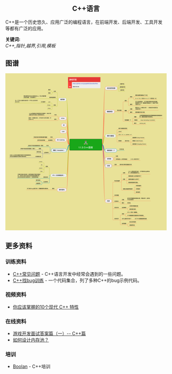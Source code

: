 <h2 align="center">C++语言</h2>
<p>
C++是一个历史悠久、应用广泛的编程语言，在前端开发、后端开发、工具开发等都有广泛的应用。
</p>

**关键词:**<br/>
*C++,指针,越界,引用,模板*

## 图谱
![图片加载中...](../exports/1.1.2.C++语言.png?raw=true)

## 更多资料

### 训练资料
* [C++常见问题](https://github.com/gonglei007/cpp-bugs-killer/blob/main/mds/C++常见问题.md) - C++语言开发中经常会遇到的一些问题。
* [C++找bug训练](https://github.com/gonglei007/cpp-bugs-killer/blob/main/mds/C++找bug训练.md) - 一个代码集合，列了多种C++的bug示例代码。

### 视频资料
* [你应该掌握的10个现代 C++ 特性](https://www.youtube.com/watch?v=y6widqVUlb4)

### 在线资料
* [游戏开发面试答案篇（一）-- C++篇](https://mp.weixin.qq.com/s/A2rIUY10fd8inNbBRdzzXg)
* [如何设计内存池？](https://www.zhihu.com/question/25527491/answer/2629173868)
 
### 培训
* [Boolan](http://boolan.com) - C++培训
